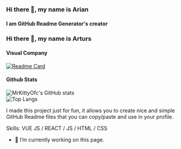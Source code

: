 ### Hi there 👋, my name is Arian
#### I am GitHub Readme Generator's creator

### Hi there 👋, my name is Arturs

#### Visual Company
[![Readme Card](https://github-readme-stats.vercel.app/api/pin/?username=anuraghazra&repo=Orion)](https://github.com/anuraghazra/github-readme-stats)
#### Github Stats
<div class="card">
  <picture>
    <source srcset="https://github-readme-stats.vercel.app/api?username=MrKittyOfc&show_icons=true&theme=dark" media="(prefers-color-scheme: dark)" />
    <source srcset="https://github-readme-stats.vercel.app/api?username=MrKittyOfc&show_icons=true" media="(prefers-color-scheme: light), (prefers-color-scheme: no-preference)" />
    <img src="https://github-readme-stats.vercel.app/api?username=MrKittyOfc&show_icons=true" alt="MrKittyOfc's GitHub stats" />
  </picture>
</div>
  <div class="card">
    <picture>
      <source srcset="https://github-readme-stats.vercel.app/api/top-langs/?username=anuraghazra&hide_progress=true&theme=dark" media="(prefers-color-scheme: dark)" />
      <source srcset="https://github-readme-stats.vercel.app/api/top-langs/?username=anuraghazra&hide_progress=true" media="(prefers-color-scheme: light), (prefers-color-scheme: no-preference)" />
      <img src="https://github-readme-stats.vercel.app/api/top-langs/?username=anuraghazra&hide_progress=true" alt="Top Langs" />
    </picture>
  </div>
</div>

I made this project just for fun, it allows you to create nice and simple GitHub Readme files that you can copy/paste and use in your profile.

Skills: VUE JS / REACT / JS / HTML / CSS

- 🔭 I’m currently working on this page. 
